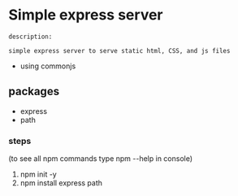 # Simple express server 

```
description: 

simple express server to serve static html, CSS, and js files
```

- using commonjs

## packages

  - express
  - path

### steps
  (to see all npm commands type npm --help in console)
  1. npm init -y
  2. npm install express path